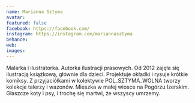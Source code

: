 ```yaml
---
name: Marianna Sztyma
avatar: 
featured: false
facebook: https://facebook.com/
instagram: https://instagram.com/mariannasztyma
behance: 
web:
images:
---
```

Malarka i ilustratorka. Autorka ilustracji prasowych. Od 2012 zajęła się ilustracją książkową, głównie dla dzieci. Projektuje okładki i rysuje krótkie komiksy. Z przyjaciółkami w kolektywie POL_SZTYMA_WOLNA tworzy kolekcje talerzy i wazonów. Mieszka w małej wiosce na Pogórzu Izerskim. Głaszcze koty i psy, i trochę się martwi, że wszyscy umrzemy.
